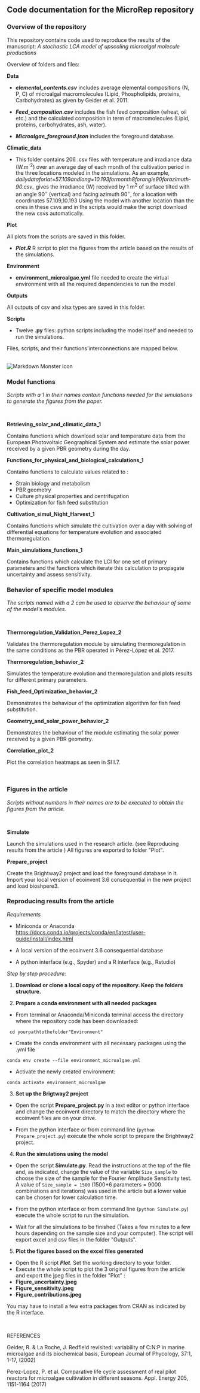 ## Code documentation for the MicroRep repository

### Overview of the repository

This repository contains  code used to reproduce the results of the manuscript: _A stochastic LCA model of upscaling microalgal molecule productions_ 
 
Overview of folders and files:

**Data**

+ **_elemental_contents.csv_** includes average elemental compositions (N, P, C) of microalgal macromolecules (Lipid, Phospholipids, proteins, Carbohydrates) as given 
by Geider et al. 2011.  


+ **_Feed_composition.csv_** includes the fish feed composition (wheat, oil etc.) and the calculated composition in term of macromolecules (Lipid, proteins, carbohydrates, ash, water).  

+ **_Microalgae_foreground.json_** includes the foreground database.


**Climatic_data**

+ This folder contains 206 .csv files with temperature and irradiance data (W.m<sup>-2</sup>) over an average day of each month of the cultivation period in the three locations modeled in the simulations. As an example,
*dailydataforlat=57.109andlong=10.193formonth8forangle90forazimuth-90.csv_*
gives the irradiance (W) received by 1 m<sup>2</sup> of surface tilted with an angle 90$^\circ$ (vertical) and facing azimuth  90$^\circ$, for a location with coordinates 57.109,10.193 
Using the model with another location than the ones in these csvs and in the scripts would make the script download the new csvs automatically.  


**Plot**

All plots from the scripts are saved in this folder.

+ **_Plot.R_** R script to plot the figures from the article based on the results of the simulations.  

**Environment**

+ **environment_microalgae.yml** file needed to create the virtual environment with all the required dependencies to run the model


**Outputs**

All outputs of csv and xlsx types are saved in this folder.

**Scripts**

+ Twelve **.py** files: python scripts including the model itself and needed to run the simulations. 

Files, scripts, and their functions'interconnections are mapped below.  
<br>  

<img src="Code map.jpg"
     alt="Markdown Monster icon"
     style="float: left; margin-right: 10px;" />  

<br>  

### Model functions

*Scripts with a 1 in their names contain functions needed for the simulations to generate the figures from the paper.*

<br>

**Retrieving_solar_and_climatic_data_1**

Contains functions which download solar and temperature data from the European Photovoltaic Geographical System and estimate the solar power received by a given PBR geometry during the day.


**Functions_for_physical_and_biological_calculations_1**

Contains functions to calculate values related to :

+ Strain biology and metabolism
+ PBR geometry
+ Culture physical properties and centrifugation
+ Optimization for fish feed substitution


**Cultivation_simul_Night_Harvest_1**

Contains functions which simulate the cultivation over a day with solving of differential equations for temperature evolution and associated thermoregulation.

**Main_simulations_functions_1**

Contains functions which calculate the LCI for one set of primary parameters and the functions which iterate this calculation to propagate uncertainty and assess sensitivity.  


### Behavior of specific model modules

*The scripts named with a 2 can be used to observe the behaviour of some of the model's modules.*  

<br>

**Thermoregulation_Validation_Perez_Lopez_2**  

Validates the thermoregulation module by simulating thermoregulation in the same conditions as the PBR operated in Pérez-López et al. 2017. 


**Thermoregulation_behavior_2**  

Simulates the temperature evolution and thermoregulation and plots results for different primary parameters.


**Fish_feed_Optimization_behavior_2**  

Demonstrates the behaviour of the optimization algorithm for fish feed substitution.

**Geometry_and_solar_power_behavior_2**  

Demonstrates the behaviour of the module estimating the solar power received by a given PBR geometry.

**Correlation_plot_2**  

Plot the correlation heatmaps as seen in SI I.7.

<br>

### Figures in the article

*Scripts without numbers in their names are to be executed to obtain the figures from the article.*  

<br>


**Simulate** 

Launch the simulations used in the research article. (see Reproducing results from the article )
All figures are exported to folder "Plot".

**Prepare_project** 

Create the Brightway2 project and load the foreground database in it. Import your local version of ecoinvent 3.6 consequential in the new project and load bioshpere3.
<br>

### Reproducing results from the article

*Requirements*

+ Miniconda or Anaconda
https://docs.conda.io/projects/conda/en/latest/user-guide/install/index.html

+ A local version of the ecoinvent 3.6 consequential database

+ A python interface (e.g., Spyder) and a R interface (e.g., Rstudio)

*Step by step procedure:*

1. **Download or clone a local copy of the repository. Keep the folders structure.**

2. **Prepare a conda environment with all needed packages**

+ From terminal or Anaconda/Miniconda terminal access the directory where the repository code has been downloaded:

```
 cd yourpathtothefolder"Environment"
```

+ Create the conda environment with all necessary packages using the .yml file

```
conda env create --file environment_microalgae.yml
```

+ Activate the newly created environment:

```
conda activate environment_microalgae
```

3. **Set up the Brigtway2 project**

+ Open the script **Prepare_project.py** in a text editor or python interface and change the ecoinvent directory to match the directory where the ecoinvent files are on your drive. 

+ From the python interface or from command line (```python Prepare_project.py```) execute the whole script to prepare the Brightway2 project.

4. **Run the simulations using the model** 

+ Open the script **Simulate.py**. Read the instructions at the top of the file and, as indicated, change the value of the variable ```Size_sample``` to choose the size of the sample for the Fourier Amplitude Sensitivity test. A value of ```Size_sample = 1500``` (1500*6 parameters = 9000 combinations and iterations) was used in the article but a lower value can be chosen for lower calculation time.

+ From the python interface or from command line (```python Simulate.py```) execute the whole script to run the simulation. 

+ Wait for all the simulations to be finished (Takes a few minutes to a few hours depending on the sample size and your computer). The script will export excel and csv files in the folder "Outputs".

5. **Plot the figures based on the excel files generated**

+ Open the R script **_Plot_**. Set the working directory to your folder. 
+ Execute the whole script to plot the 3 original figures from the article and export the jpeg files in the  folder "Plot" :
+ **Figure_uncertainty.jpeg**
+ **Figure_sensitivity.jpeg**
+ **Figure_contributions.jpeg**  

You may have to install a few extra packages from CRAN as indicated by the R interface.

<br>  


REFERENCES

Geider, R. & La Roche, J. Redfield revisited: variability of C:N:P in marine microalgae and its biochemical basis, European Journal of Phycology, 37:1, 1-17, (2002)

Perez-Lopez, P. et al. Comparative life cycle assessment of real pilot reactors for microalgae cultivation in different seasons. Appl. Energy 205, 1151-1164 (2017)
